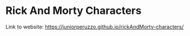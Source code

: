 # Rick And Morty Characters

Link to website: https://juniorperuzzo.github.io/rickAndMorty-characters/
